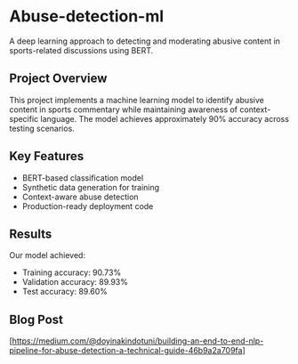 # Abuse-detection-ml
A deep learning approach to detecting and moderating abusive content in sports-related discussions using BERT.

## Project Overview
This project implements a machine learning model to identify abusive content in sports commentary while maintaining awareness of context-specific language. The model achieves approximately 90% accuracy across testing scenarios.

## Key Features
- BERT-based classification model
- Synthetic data generation for training
- Context-aware abuse detection
- Production-ready deployment code

## Results
Our model achieved:
- Training accuracy: 90.73%
- Validation accuracy: 89.93%
- Test accuracy: 89.60%

## Blog Post
[https://medium.com/@doyinakindotuni/building-an-end-to-end-nlp-pipeline-for-abuse-detection-a-technical-guide-46b9a2a709fa]
